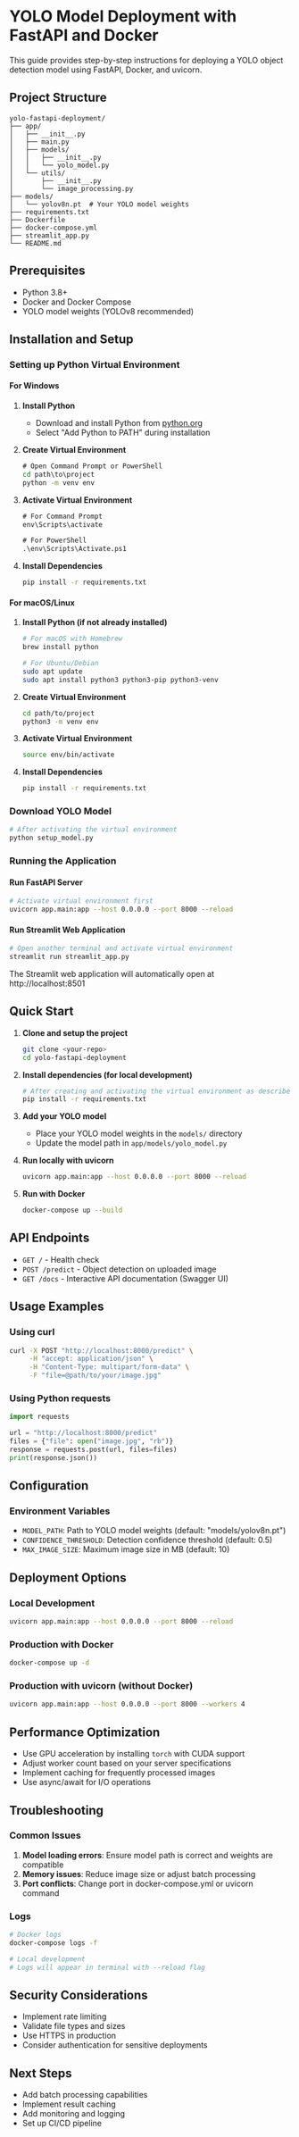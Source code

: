 # YOLO Model Deployment with FastAPI and Docker

This guide provides step-by-step instructions for deploying a YOLO object detection model using FastAPI, Docker, and uvicorn.

## Project Structure

```
yolo-fastapi-deployment/
├── app/
│   ├── __init__.py
│   ├── main.py
│   ├── models/
│   │   ├── __init__.py
│   │   └── yolo_model.py
│   └── utils/
│       ├── __init__.py
│       └── image_processing.py
├── models/
│   └── yolov8n.pt  # Your YOLO model weights
├── requirements.txt
├── Dockerfile
├── docker-compose.yml
├── streamlit_app.py
└── README.md
```

## Prerequisites

- Python 3.8+
- Docker and Docker Compose
- YOLO model weights (YOLOv8 recommended)

## Installation and Setup

### Setting up Python Virtual Environment

#### For Windows

1. **Install Python**
   - Download and install Python from [python.org](https://www.python.org/downloads/windows/)
   - Select "Add Python to PATH" during installation

2. **Create Virtual Environment**
   ```cmd
   # Open Command Prompt or PowerShell
   cd path\to\project
   python -m venv env
   ```

3. **Activate Virtual Environment**
   ```cmd
   # For Command Prompt
   env\Scripts\activate

   # For PowerShell
   .\env\Scripts\Activate.ps1
   ```

4. **Install Dependencies**
   ```cmd
   pip install -r requirements.txt
   ```

#### For macOS/Linux

1. **Install Python (if not already installed)**
   ```bash
   # For macOS with Homebrew
   brew install python

   # For Ubuntu/Debian
   sudo apt update
   sudo apt install python3 python3-pip python3-venv
   ```

2. **Create Virtual Environment**
   ```bash
   cd path/to/project
   python3 -m venv env
   ```

3. **Activate Virtual Environment**
   ```bash
   source env/bin/activate
   ```

4. **Install Dependencies**
   ```bash
   pip install -r requirements.txt
   ```

### Download YOLO Model

```bash
# After activating the virtual environment
python setup_model.py
```

### Running the Application

#### Run FastAPI Server
```bash
# Activate virtual environment first
uvicorn app.main:app --host 0.0.0.0 --port 8000 --reload
```

#### Run Streamlit Web Application
```bash
# Open another terminal and activate virtual environment
streamlit run streamlit_app.py
```

The Streamlit web application will automatically open at http://localhost:8501

## Quick Start

1. **Clone and setup the project**
   ```bash
   git clone <your-repo>
   cd yolo-fastapi-deployment
   ```

2. **Install dependencies (for local development)**
   ```bash
   # After creating and activating the virtual environment as described above
   pip install -r requirements.txt
   ```

3. **Add your YOLO model**
   - Place your YOLO model weights in the `models/` directory
   - Update the model path in `app/models/yolo_model.py`

4. **Run locally with uvicorn**
   ```bash
   uvicorn app.main:app --host 0.0.0.0 --port 8000 --reload
   ```

5. **Run with Docker**
   ```bash
   docker-compose up --build
   ```

## API Endpoints

- `GET /` - Health check
- `POST /predict` - Object detection on uploaded image
- `GET /docs` - Interactive API documentation (Swagger UI)

## Usage Examples

### Using curl
```bash
curl -X POST "http://localhost:8000/predict" \
     -H "accept: application/json" \
     -H "Content-Type: multipart/form-data" \
     -F "file=@path/to/your/image.jpg"
```

### Using Python requests
```python
import requests

url = "http://localhost:8000/predict"
files = {"file": open("image.jpg", "rb")}
response = requests.post(url, files=files)
print(response.json())
```

## Configuration

### Environment Variables
- `MODEL_PATH`: Path to YOLO model weights (default: "models/yolov8n.pt")
- `CONFIDENCE_THRESHOLD`: Detection confidence threshold (default: 0.5)
- `MAX_IMAGE_SIZE`: Maximum image size in MB (default: 10)

## Deployment Options

### Local Development
```bash
uvicorn app.main:app --host 0.0.0.0 --port 8000 --reload
```

### Production with Docker
```bash
docker-compose up -d
```

### Production with uvicorn (without Docker)
```bash
uvicorn app.main:app --host 0.0.0.0 --port 8000 --workers 4
```

## Performance Optimization

- Use GPU acceleration by installing `torch` with CUDA support
- Adjust worker count based on your server specifications
- Implement caching for frequently processed images
- Use async/await for I/O operations

## Troubleshooting

### Common Issues
1. **Model loading errors**: Ensure model path is correct and weights are compatible
2. **Memory issues**: Reduce image size or adjust batch processing
3. **Port conflicts**: Change port in docker-compose.yml or uvicorn command

### Logs
```bash
# Docker logs
docker-compose logs -f

# Local development
# Logs will appear in terminal with --reload flag
```

## Security Considerations

- Implement rate limiting
- Validate file types and sizes
- Use HTTPS in production
- Consider authentication for sensitive deployments

## Next Steps

- Add batch processing capabilities
- Implement result caching
- Add monitoring and logging
- Set up CI/CD pipeline
